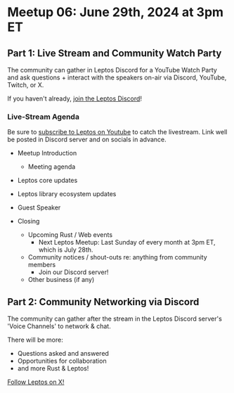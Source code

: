 # Meetup 06: June 29th, 2024 at 3pm ET

## Part 1: Live Stream and Community Watch Party

The community can gather in Leptos Discord for a YouTube Watch Party and ask questions + interact with the speakers on-air via Discord, YouTube, Twitch, or X.

If you haven't already, [join the Leptos Discord](https://discord.gg/x8NhWWYTV2)!

### Live-Stream Agenda

Be sure to [subscribe to Leptos on Youtube](https://www.youtube.com/channel/UCv3ZS8DCsFns5OnijJOA4xg) to catch the livestream. Link well be posted in Discord server and on socials in advance.

- Meetup Introduction
	- Meeting agenda

- Leptos core updates

- Leptos library ecosystem updates

- Guest Speaker
  
- Closing
	- Upcoming Rust / Web events
		- Next Leptos Meetup: Last Sunday of every month at 3pm ET, which is July 28th.
	- Community notices / shout-outs re: anything from community members
		- Join our Discord server!
	- Other business (if any)

## Part 2: Community Networking via Discord

The community can gather after the stream in the Leptos Discord server's 'Voice Channels' to network & chat.

There will be more:
- Questions asked and answered
- Opportunities for collaboration
- and more Rust & Leptos!

[Follow Leptos on X!](https://x.com/leptos_dev)
